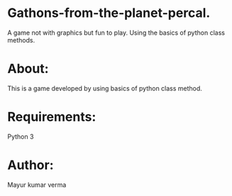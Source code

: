# Gathons-from-the-planet-percal.
A game not with graphics but fun to play. Using the basics of python class methods.
# About:
This is a game developed by using basics of python class method. 
# Requirements:
Python 3 
# Author:
Mayur kumar verma
